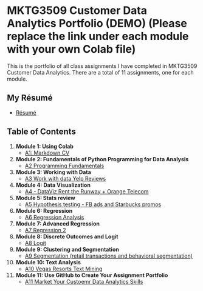 # MKTG3509 Customer Data Analytics Portfolio (DEMO) (Please replace the link under each module with your own Colab file)
This is the portfolio of all class assignments I have completed in MKTG3509 Customer Data Analytics. There are a total of 11 assignments, one for each module. 

## My Résumé
- [Résumé](https://github.com/hanchenresearch/MKTG3509ANALYTICS/blob/main/README.md)

## Table of Contents
1. **Module 1: Using Colab**
   - [A1: Markdown CV](https://github.com/hanchenresearch/MKTG3509ANALYTICS/blob/main/README.md)
2. **Module 2: Fundamentals of Python Programming for Data Analysis**
   - [A2 Programming Fundamentals](https://github.com/hanchenresearch/MKTG3509ANALYTICS/blob/main/README.md)
3. **Module 3: Working with Data**
   - [A3 Work with data Yelp Reviews](https://github.com/hanchenresearch/MKTG3509ANALYTICS/blob/main/README.md)
4. **Module 4: Data Visualization**
   - [A4 - DataViz Rent the Runway + Orange Telecom](https://github.com/hanchenresearch/MKTG3509ANALYTICS/blob/main/README.md)
5. **Module 5: Stats review**
   - [A5 Hypothesis testing - FB ads and Starbucks promos](https://github.com/hanchenresearch/MKTG3509ANALYTICS/blob/main/README.md)
6. **Module 6: Regression**
   - [A6 Regression Analysis](https://github.com/hanchenresearch/MKTG3509ANALYTICS/blob/main/README.md)
7. **Module 7: Advanced Regression**
   - [A7 Regression 2](https://github.com/hanchenresearch/MKTG3509ANALYTICS/blob/main/README.md)
8. **Module 8: Discrete Outcomes and Logit**
   - [A8 Logit](https://github.com/hanchenresearch/MKTG3509ANALYTICS/blob/main/README.md)
9. **Module 9: Clustering and Segmentation**
   - [A9 Segmentation (retail transactions and behavioral segmentation)](https://github.com/hanchenresearch/MKTG3509ANALYTICS/blob/main/README.md)
10. **Module 10: Text Analysis**
    - [A10 Vegas Resorts Text Mining](https://github.com/hanchenresearch/MKTG3509ANALYTICS/blob/main/README.md)
11. **Module 11: Use GitHub to Create Your Assignment Portfolio**
    - [A11 Market Your Custoemr Data Analytics Skills](https://github.com/hanchenresearch/MKTG3509ANALYTICS/blob/main/README.md)
